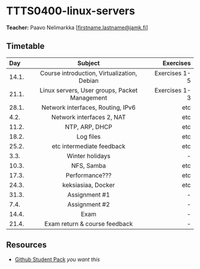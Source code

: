 # TTTS0400-linux-servers

**Teacher:** Paavo Nelimarkka [firstname.lastname@jamk.fi]

## Timetable
| Day | Subject | Exercises |
|:--------|:----------:|-----:|
| 14.1. | Course introduction, Virtualization, Debian | Exercises 1-5 |  
| 21.1. | Linux servers, User groups, Packet Management  | Exercises 1-3 |  
| 28.1. | Network interfaces, Routing, IPv6 | etc | 
| 4.2. | Network interfaces 2, NAT | etc | 
| 11.2. | NTP, ARP, DHCP | etc | 
| 18.2. | Log files | etc | 
| 25.2. | etc intermediate feedback | etc | 
| 3.3. | Winter holidays | - | 
| 10.3. | NFS, Samba | etc | 
| 17.3. | Performance??? | etc | 
| 24.3. | keksiasiaa, Docker | etc | 
| 31.3. | Assignment #1 | - | 
| 7.4. | Assignment #2 | - | 
| 14.4. | Exam | - | 
| 21.4. | Exam return  & course feedback  | - | 

## Resources

- [Github Student Pack](https://education.github.com/pack) _you want this_
